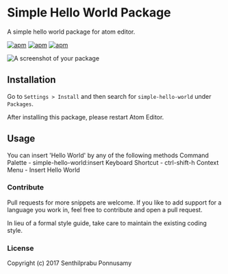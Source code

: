 # Simple Hello World Package

A simple hello world package for atom editor.

[![apm](https://img.shields.io/apm/v/simple-hello-world.svg?style=flat-square)](https://atom.io/packages/simple-hello-world)
[![apm](https://img.shields.io/apm/dm/simple-hello-world.svg?style=flat-square)](https://atom.io/packages/simple-hello-world)
[![apm](https://img.shields.io/apm/l/simple-hello-world.svg?style=flat-square)](https://atom.io/packages/simple-hello-world)

![A screenshot of your package](https://f.cloud.github.com/assets/69169/2290250/c35d867a-a017-11e3-86be-cd7c5bf3ff9b.gif)



## Installation

Go to `Settings > Install` and then search for `simple-hello-world` under `Packages`.

After installing this package, please restart Atom Editor.

## Usage

You can insert 'Hello World' by any of the following methods
Command Palette - simple-hello-world:insert
Keyboard Shortcut - ctrl-shift-h
Context Menu - Insert Hello World

### Contribute

Pull requests for more snippets are welcome. If you like to add support for a language you work in, feel free to contribute and open a pull request.

In lieu of a formal style guide, take care to maintain the existing coding style.

### License

Copyright (c) 2017 Senthilprabu Ponnusamy

